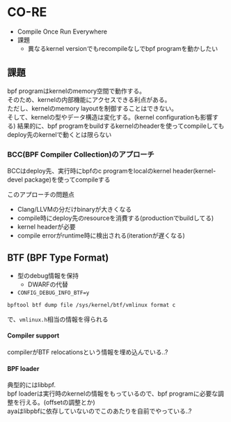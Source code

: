# CO-RE

* Compile Once Run Everywhere
* 課題
  * 異なるkernel versionでもrecompileなしでbpf programを動かしたい

## 課題

bpf programはkernelのmemory空間で動作する。  
そのため、kernelの内部機能にアクセスできる利点がある。  
ただし、kernelのmemory layoutを制御することはできない。  
そして、kernelの型やデータ構造は変化する。(kernel configurationも影響する)
結果的に、bpf programをbuildするkernelのheaderを使ってcompileしてもdeploy先のkernelで動くとは限らない


### BCC(BPF Compiler Collection)のアプローチ

BCCはdeploy先、実行時にbpfのc programをlocalのkernel header(kernel-devel package)を使ってcompileする

このアプローチの問題点

* Clang/LLVMの分だけbinaryが大きくなる
* compile時にdeploy先のresourceを消費する(productionでbuildしてる)
* kernel headerが必要
* compile errorがruntime時に検出される(iterationが遅くなる)


## BTF (BPF Type Format)

* 型のdebug情報を保持
  * DWARFの代替
* `CONFIG_DEBUG_INFO_BTF=y`

```sh
bpftool btf dump file /sys/kernel/btf/vmlinux format c
```

で、`vmlinux.h`相当の情報を得られる

#### Compiler support

compilerがBTF relocationsという情報を埋め込んでいる..?

#### BPF loader

典型的にはlibbpf.  
bpf loaderは実行時のkernelの情報をもっているので、bpf programに必要な調整を行える。(offsetの調整とか)  
ayaはlibpbfに依存していないのでこのあたりを自前でやっている..?
